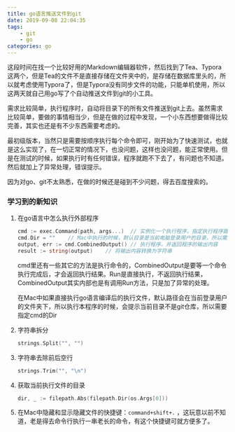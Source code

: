 ```yaml
---
title: go语言推送文件到git
date: 2019-09-08 22:04:35
tags: 
    - git
    - go
categories: go
---
```


这段时间在找一个比较好用的Markdown编辑器软件，然后找到了Tea、Typora这两个，但是Tea的文件不是直接存储在文件夹中的，是存储在数据库里头的，所以就考虑使用Typora了，但是Typora没有同步文件的功能，只能单机使用，所以这两天就自己用go写了个自动推送文件到git的小工具。

<!-- more -->

需求比较简单，执行程序时，自动将目录下的所有文件推送到git上去。虽然需求比较简单，要做的事情相当少，但是在做的过程中发现，一个小东西想要做得比较完善，其实也还是有不少东西需要考虑的。

最初级版本，当然只是需要按顺序执行每个命令即可，刚开始为了快速测试，也就是这么实现了，在一切正常的情况下，也没问题，这样也没问题，能正常使用。但是在测试的时候，如果执行时有任何错误，程序就跑不下去了，有问题也不知道。然后就加上了异常处理，错误提示。

因为对go、git不太熟悉，在做的时候还是碰到不少问题，得去百度搜索的。

### 学习到的新知识

1.  在go语言中怎么执行外部程序

    ```go
    cmd := exec.Command(path, args...)	// 实例化一个执行程序，指定执行程序路径和参数
    cmd.Dir = ""	// Mac中执行的时候，默认目录是当前电脑登录用户的目录，所以需要执行执行文件夹
    output, err := cmd.CombinedOutput()	// 执行程序，并返回程序的输出内容
    result := string(output)	// 将输出内容转换为字符串
    ```

    cmd里还有一些其它的方法是执行命令的，CombinedOutput是要等一个命令执行完成后，才会返回执行结果。Run是直接执行，不返回执行结果，CombinedOutput其实内部也是有调用Run方法，只是加了异常的处理。

    在Mac中如果直接执行go语言编译后的执行文件，默认路径会在当前登录用户的文件夹下，所以执行本程序的时候，会提示当前目录不是git仓库，所以需要指定cmd的Dir

2.  字符串拆分

    ```go
    strings.Split("", "")
    ```

3.  字符串去除前后空行

    ```go
    strings.Trim("", "\n")
    ```

4.  获取当前执行文件的目录

    ```go
    dir, _ := filepath.Abs(filepath.Dir(os.Args[0]))
    ```

5.  在Mac中隐藏和显示隐藏文件的快捷键：`command+shift+.` ，这玩意以前不知道，老是得去命令行执行一串老长的命令，有这个快捷键可就方便多了。
